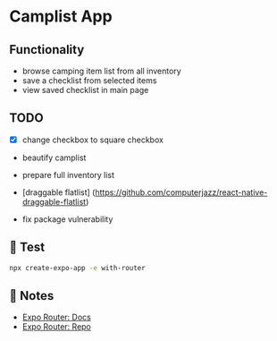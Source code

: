 # Camplist App

## Functionality

- browse camping item list from all inventory
- save a checklist from selected items
- view saved checklist in main page

## TODO
- [x] change checkbox to square checkbox
- beautify camplist
- prepare full inventory list
- [draggable flatlist] (https://github.com/computerjazz/react-native-draggable-flatlist)

- fix package vulnerability 

## 🚀 Test

```sh
npx create-expo-app -e with-router
```

## 📝 Notes

- [Expo Router: Docs](https://expo.github.io/router)
- [Expo Router: Repo](https://github.com/expo/router)
